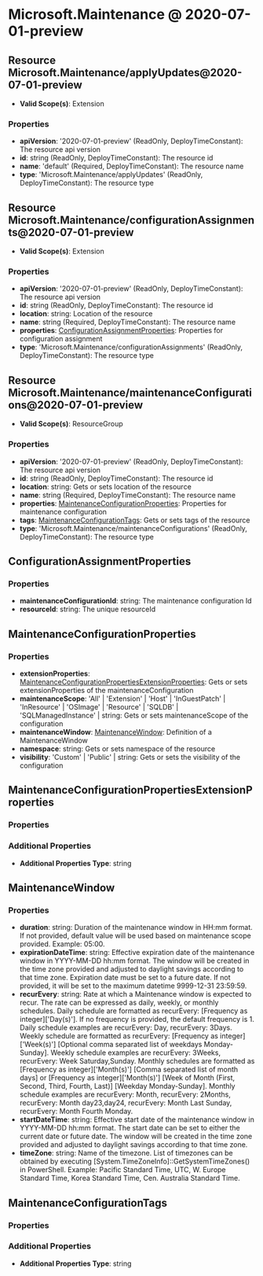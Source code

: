 # Microsoft.Maintenance @ 2020-07-01-preview

## Resource Microsoft.Maintenance/applyUpdates@2020-07-01-preview
* **Valid Scope(s)**: Extension
### Properties
* **apiVersion**: '2020-07-01-preview' (ReadOnly, DeployTimeConstant): The resource api version
* **id**: string (ReadOnly, DeployTimeConstant): The resource id
* **name**: 'default' (Required, DeployTimeConstant): The resource name
* **type**: 'Microsoft.Maintenance/applyUpdates' (ReadOnly, DeployTimeConstant): The resource type

## Resource Microsoft.Maintenance/configurationAssignments@2020-07-01-preview
* **Valid Scope(s)**: Extension
### Properties
* **apiVersion**: '2020-07-01-preview' (ReadOnly, DeployTimeConstant): The resource api version
* **id**: string (ReadOnly, DeployTimeConstant): The resource id
* **location**: string: Location of the resource
* **name**: string (Required, DeployTimeConstant): The resource name
* **properties**: [ConfigurationAssignmentProperties](#configurationassignmentproperties): Properties for configuration assignment
* **type**: 'Microsoft.Maintenance/configurationAssignments' (ReadOnly, DeployTimeConstant): The resource type

## Resource Microsoft.Maintenance/maintenanceConfigurations@2020-07-01-preview
* **Valid Scope(s)**: ResourceGroup
### Properties
* **apiVersion**: '2020-07-01-preview' (ReadOnly, DeployTimeConstant): The resource api version
* **id**: string (ReadOnly, DeployTimeConstant): The resource id
* **location**: string: Gets or sets location of the resource
* **name**: string (Required, DeployTimeConstant): The resource name
* **properties**: [MaintenanceConfigurationProperties](#maintenanceconfigurationproperties): Properties for maintenance configuration
* **tags**: [MaintenanceConfigurationTags](#maintenanceconfigurationtags): Gets or sets tags of the resource
* **type**: 'Microsoft.Maintenance/maintenanceConfigurations' (ReadOnly, DeployTimeConstant): The resource type

## ConfigurationAssignmentProperties
### Properties
* **maintenanceConfigurationId**: string: The maintenance configuration Id
* **resourceId**: string: The unique resourceId

## MaintenanceConfigurationProperties
### Properties
* **extensionProperties**: [MaintenanceConfigurationPropertiesExtensionProperties](#maintenanceconfigurationpropertiesextensionproperties): Gets or sets extensionProperties of the maintenanceConfiguration
* **maintenanceScope**: 'All' | 'Extension' | 'Host' | 'InGuestPatch' | 'InResource' | 'OSImage' | 'Resource' | 'SQLDB' | 'SQLManagedInstance' | string: Gets or sets maintenanceScope of the configuration
* **maintenanceWindow**: [MaintenanceWindow](#maintenancewindow): Definition of a MaintenanceWindow
* **namespace**: string: Gets or sets namespace of the resource
* **visibility**: 'Custom' | 'Public' | string: Gets or sets the visibility of the configuration

## MaintenanceConfigurationPropertiesExtensionProperties
### Properties
### Additional Properties
* **Additional Properties Type**: string

## MaintenanceWindow
### Properties
* **duration**: string: Duration of the maintenance window in HH:mm format. If not provided, default value will be used based on maintenance scope provided. Example: 05:00.
* **expirationDateTime**: string: Effective expiration date of the maintenance window in YYYY-MM-DD hh:mm format. The window will be created in the time zone provided and adjusted to daylight savings according to that time zone. Expiration date must be set to a future date. If not provided, it will be set to the maximum datetime 9999-12-31 23:59:59.
* **recurEvery**: string: Rate at which a Maintenance window is expected to recur. The rate can be expressed as daily, weekly, or monthly schedules. Daily schedule are formatted as recurEvery: [Frequency as integer]['Day(s)']. If no frequency is provided, the default frequency is 1. Daily schedule examples are recurEvery: Day, recurEvery: 3Days.  Weekly schedule are formatted as recurEvery: [Frequency as integer]['Week(s)'] [Optional comma separated list of weekdays Monday-Sunday]. Weekly schedule examples are recurEvery: 3Weeks, recurEvery: Week Saturday,Sunday. Monthly schedules are formatted as [Frequency as integer]['Month(s)'] [Comma separated list of month days] or [Frequency as integer]['Month(s)'] [Week of Month (First, Second, Third, Fourth, Last)] [Weekday Monday-Sunday]. Monthly schedule examples are recurEvery: Month, recurEvery: 2Months, recurEvery: Month day23,day24, recurEvery: Month Last Sunday, recurEvery: Month Fourth Monday.
* **startDateTime**: string: Effective start date of the maintenance window in YYYY-MM-DD hh:mm format. The start date can be set to either the current date or future date. The window will be created in the time zone provided and adjusted to daylight savings according to that time zone.
* **timeZone**: string: Name of the timezone. List of timezones can be obtained by executing [System.TimeZoneInfo]::GetSystemTimeZones() in PowerShell. Example: Pacific Standard Time, UTC, W. Europe Standard Time, Korea Standard Time, Cen. Australia Standard Time.

## MaintenanceConfigurationTags
### Properties
### Additional Properties
* **Additional Properties Type**: string

